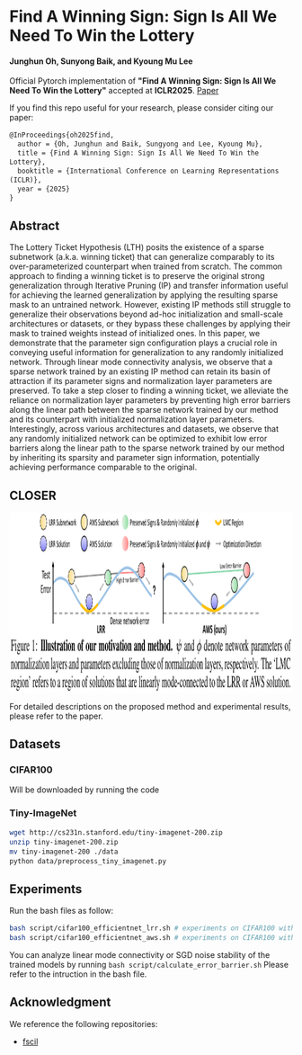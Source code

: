 # Find A Winning Sign: Sign Is All We Need To Win the Lottery
#### Junghun Oh, Sunyong Baik, and Kyoung Mu Lee

Official Pytorch implementation of **"Find A Winning Sign: Sign Is All We Need To Win the Lottery"** accepted at **ICLR2025**.
[Paper](https://arxiv.org/abs/2504.05357)

If you find this repo useful for your research, please consider citing our paper:
```
@InProceedings{oh2025find,
  author = {Oh, Junghun and Baik, Sungyong and Lee, Kyoung Mu},
  title = {Find A Winning Sign: Sign Is All We Need To Win the Lottery},
  booktitle = {International Conference on Learning Representations (ICLR)},
  year = {2025}
}
```

## Abstract
The Lottery Ticket Hypothesis (LTH) posits the existence of a sparse subnetwork (a.k.a. winning ticket) that can generalize comparably to its over-parameterized counterpart when trained from scratch. The common approach to finding a winning ticket is to preserve the original strong generalization through Iterative Pruning (IP) and transfer information useful for achieving the learned generalization by applying the resulting sparse mask to an untrained network. However, existing IP methods still struggle to generalize their observations beyond ad-hoc initialization and small-scale architectures or datasets, or they bypass these challenges by applying their mask to trained weights instead of initialized ones. In this paper, we demonstrate that the parameter sign configuration plays a crucial role in conveying useful information for generalization to any randomly initialized network. Through linear mode connectivity analysis, we observe that a sparse network trained by an existing IP method can retain its basin of attraction if its parameter signs and normalization layer parameters are preserved. To take a step closer to finding a winning ticket, we alleviate the reliance on normalization layer parameters by preventing high error barriers along the linear path between the sparse network trained by our method and its counterpart with initialized normalization layer parameters. Interestingly, across various architectures and datasets, we observe that any randomly initialized network can be optimized to exhibit low error barriers along the linear path to the sparse network trained by our method by inheriting its sparsity and parameter sign information, potentially achieving performance comparable to the original.

## CLOSER

<img src='./images/Figure1.png' width='1500' height='320'>

For detailed descriptions on the proposed method and experimental results, please refer to the paper.

## Datasets
### CIFAR100
Will be downloaded by running the code
### Tiny-ImageNet
```bash
wget http://cs231n.stanford.edu/tiny-imagenet-200.zip
unzip tiny-imagenet-200.zip
mv tiny-imagenet-200 ./data
python data/preprocess_tiny_imagenet.py
```

## Experiments
Run the bash files as follow:
```bash
bash script/cifar100_efficientnet_lrr.sh # experiments on CIFAR100 with EfficientNet using LRR
bash script/cifar100_efficientnet_aws.sh # experiments on CIFAR100 with EfficientNet using AWS
```

You can analyze linear mode connectivity or SGD noise stability of the trained models by running  ```bash script/calculate_error_barrier.sh```
Please refer to the intruction in the bash file.


## Acknowledgment
We reference the following repositories:
- [fscil](https://github.com/xyutao/fscil)